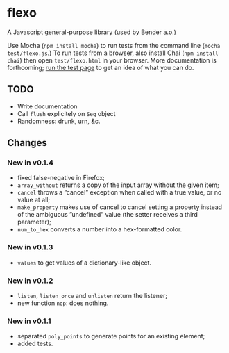 flexo
=====

A Javascript general-purpose library (used by Bender a.o.)

Use Mocha (`npm install mocha`) to run tests from the command line (`mocha
test/flexo.js`.) To run tests from a browser, also install Chai (`npm install
chai`) then open `test/flexo.html` in your browser. More documentation is
forthcoming; [run the test page](http://romulusetrem.us/flexo/test/flexo.html)
to get an idea of what you can do.


## TODO

* Write documentation
* Call `flush` explicitely on `Seq` object
* Randomness: drunk, urn, &c.


## Changes

### New in v0.1.4

* fixed false-negative in Firefox;
* `array_without` returns a copy of the input array without the given item;
* `cancel` throws a ”cancel” exception when called with a true value, or no
  value at all;
* `make_property` makes use of cancel to cancel setting a property instead of
  the ambiguous ”undefined” value (the setter receives a third parameter);
* `num_to_hex` converts a number into a hex-formatted color.

### New in v0.1.3

* `values` to get values of a dictionary-like object.

### New in v0.1.2

* `listen`, `listen_once` and `unlisten` return the listener;
* new function `nop`: does nothing.

### New in v0.1.1

* separated `poly_points` to generate points for an existing element;
* added tests.

